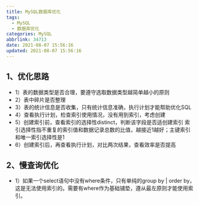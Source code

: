 ```yaml
---
title: MySQL数据库优化
tags:
  - MySQL
  - 数据库优化
categories: MySQL
abbrlink: 34713
date: 2021-08-07 15:56:16
updated: 2021-08-07 15:56:16
---
```


## 1、优化思路
 - 1）表的数据类型是否合理，要遵守选取数据类型越简单越小的原则
 - 2）表中碎片是否整理
 - 3）表的统计信息是否收集，只有统计信息准确，执行计划才能帮助优化SQL
 - 4）查看执行计划，检查索引使用情况，没有用到索引，考虑创建
 - 5）创建索引前，查看索引的选择性distinct，判断该字段是否适创建索引
索引选择性指不重复的索引值和数据记录总数的比值，越接近1越好；主键索引和唯一索引选择性是1
 - 6）创建索引后，再查看执行计划，对比两次结果，查看效率是否提高
## 2、慢查询优化
 - 1）如果一个select语句中没有where条件，只有单纯的group by | order by，这是无法使用索引的。需要有where作为基础铺垫，遵从最左原则才能使用索引。